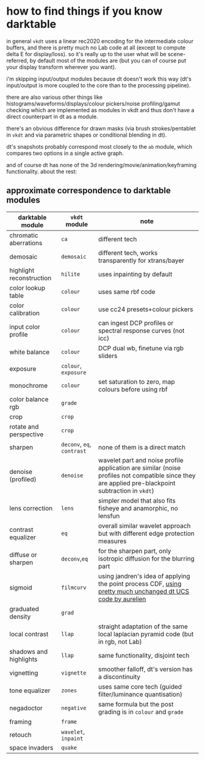 # how to find things if you know darktable

in general `vkdt` uses a linear rec2020 encoding for the intermediate colour
buffers, and there is pretty much no Lab code at all (except to compute delta E
for display/loss). so it's really up to the user what will be scene-referred,
by default most of the modules are (but you can of course put your display
transform wherever you want).

i'm skipping input/output modules because dt doesn't work this way (dt's
input/output is more coupled to the core than to the processing pipeline).

there are also various other things like histograms/waveforms/displays/colour
pickers/noise profiling/gamut checking which are implemented as modules in vkdt
and thus don't have a direct counterpart in dt as a module.

there's an obvious difference for drawn masks (via brush strokes/pentablet in
`vkdt` and via parametric shapes or conditional blending in dt).

dt's snapshots probably correspond most closely to the `ab` module, which
compares two options in a single active graph.

and of course dt has none of the 3d rendering/movie/animation/keyframing
functionality. about the rest:

## approximate correspondence to darktable modules

darktable module     | `vkdt` module           | note
---------------------|-------------------------|----------------------------------
chromatic aberrations| `ca`                    | different tech
demosaic             | `demosaic`              | different tech, works transparently for xtrans/bayer
highlight reconstruction| `hilite`             | uses inpainting by default
color lookup table   | `colour`                | uses same rbf code 
color calibration    | `colour`                | use cc24 presets+colour pickers
input color profile  | `colour`                | can ingest DCP profiles or spectral response curves (not icc)
white balance        | `colour`                | DCP dual wb, finetune via rgb sliders
exposure             | `colour`, `exposure`    |
monochrome           | `colour`                | set saturation to zero, map colours before using rbf
color balance rgb    | `grade`                 |
crop                 | `crop`                  |
rotate and perspective| `crop`                 |
sharpen              | `deconv`, `eq`, `contrast`| none of them is a direct match
denoise (profiled)   | `denoise`               | wavelet part and noise profile application are similar (noise profiles not compatible since they are applied pre-blackpoint subtraction in `vkdt`)
lens correction      | `lens`                  | simpler model that also fits fisheye and anamorphic, no lensfun
contrast equalizer   | `eq`                    | overall similar wavelet approach but with different edge protection measures
diffuse or sharpen   | `deconv`,`eq`           | for the sharpen part, only isotropic diffusion for the blurring part
sigmoid              | `filmcurv`              | using jandren's idea of applying the point process CDF, [using pretty much unchanged dt UCS code by aurelien](https://github.com/hanatos/vkdt/blob/master/src/pipe/modules/shared/dtucs.glsl)
graduated density    | `grad`                  |
local contrast       | `llap`                  | straight adaptation of the same local laplacian pyramid code (but in rgb, not Lab)
shadows and highlights| `llap`                 | same functionality, disjoint tech
vignetting           | `vignette`              | smoother falloff, dt's version has a discontinuity
tone equalizer       | `zones`                 | uses same core tech (guided filter/luminance quantisation)
negadoctor           | `negative`              | same formula but the post grading is in `colour` and `grade`
framing              | `frame`                 |
retouch              | `wavelet`, `inpaint`    |
space invaders       | `quake`                 |

